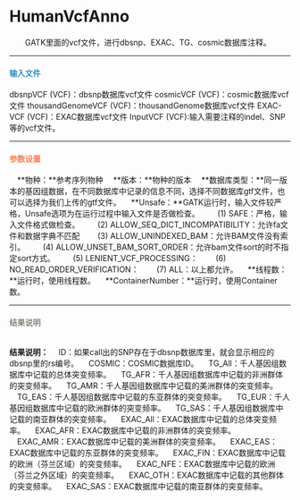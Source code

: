 # HumanVcfAnno
　　GATK里面的vcf文件，进行dbsnp、EXAC、TG、cosmic数据库注释。

***
#### **<i class="fa fa-dot-circle-o" aria-hidden="true" style="color:#3090C7"></i><span style="color:#3090C7"> 输入文件**
dbsnpVCF (VCF)：dbsnp数据库vcf文件
cosmicVCF (VCF)：cosmic数据库vcf文件
thousandGenomeVCF (VCF)：thousandGenome数据库vcf文件
EXAC-VCF (VCF)：EXAC数据库vcf文件
InputVCF (VCF):输入需要注释的indel、SNP等的vcf文件。


***
#### **<i class="fa fa-cog" aria-hidden="true" style="color:#F88158"></i> <span style="color:#F88158">参数设置**

　**物种：**参考序列物种
　**版本：**物种的版本
　**数据库类型：**同一版本的基因组数据，在不同数据库中记录的信息不同，选择不同数据库gtf文件，也可以选择为我们上传的gtf文件。
　**Unsafe：**GATK运行时，输入文件较严格，Unsafe选项为在运行过程中输入文件是否做检查。
　　(1) SAFE：严格，输入文件格式做检查。
　　(2) ALLOW_SEQ_DICT_INCOMPATIBILITY：允许fa文件和数据字典不匹配
　　(3) ALLOW_UNINDEXED_BAM：允许BAM文件没有索引。
　　(4) ALLOW_UNSET_BAM_SORT_ORDER：允许bam文件sort的时不指定sort方式。
　　(5) LENIENT_VCF_PROCESSING：
　　(6) NO_READ_ORDER_VERIFICATION：
　　(7) ALL：以上都允许。
　**线程数：**运行时，使用线程数。
　**ContainerNumber：**运行时，使用Container数。

***
#### **<i class="fa fa-file-text" aria-hidden="true" style="color:#848b79"></i><span style="color:#848b79"> 结果说明**

<div style="text-align:center">
<img data-src="1.png" width="800px"  ></img>
</div>

**结果说明：**
　ID：如果call出的SNP存在于dbsnp数据库里，就会显示相应的dbsnp里的rs编号。
　COSMIC：COSMIC数据库ID。
　TG_All：千人基因组数据库中记载的总体突变频率。
　TG_AFR：千人基因组数据库中记载的非洲群体的突变频率。
　TG_AMR：千人基因组数据库中记载的美洲群体的突变频率。
　TG_EAS：千人基因组数据库中记载的东亚群体的突变频率。
　TG_EUR：千人基因组数据库中记载的欧洲群体的突变频率。
　TG_SAS：千人基因组数据库中记载的南亚群体的突变频率。
　EXAC_All：EXAC数据库中记载的总体突变频率。
　EXAC_AFR：EXAC数据库中记载的非洲群体的突变频率。
　EXAC_AMR：EXAC数据库中记载的美洲群体的突变频率。
　EXAC_EAS：EXAC数据库中记载的东亚群体的突变频率。
　EXAC_FIN：EXAC数据库中记载的欧洲（芬兰区域）的突变频率。
　EXAC_NFE：EXAC数据库中记载的欧洲（芬兰之外区域）的突变频率。
　EXAC_OTH：EXAC数据库中记载的其他群体的突变频率。
　EXAC_SAS：EXAC数据库中记载的南亚群体的突变频率。

